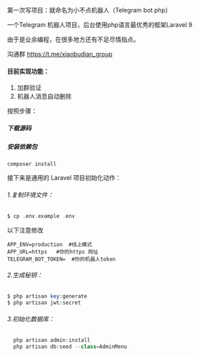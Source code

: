第一次写项目：就命名为小不点机器人（Telegram bot php）

一个Telegram 机器人项目，后台使用php语言最优秀的框架Laravel 9

由于是业余编程，在很多地方还有不足尽情指点。

沟通群 https://t.me/xiaobudian_group

#### 目前实现功能：

1. 加群验证
2. 机器人消息自动删除



按照步骤：
##### 下载源码
##### 安装依赖包

```php
composer install
```

接下来是通用的 Laravel 项目初始化动作：

###### 1.复制环境文件：

```php
$ cp .env.example .env
```

以下注意修改

```
APP_ENV=production  #线上模式
APP_URL=https   #你的https 网址
TELEGRAM_BOT_TOKEN=  #你的机器人token
```

######  2.生成秘钥：

```php
$ php artisan key:generate
$ php artisan jwt:secret
```

###### 3.初始化数据库：

```php
  php artisan admin:install
  php artisan db:seed --class=AdminMenu
```
